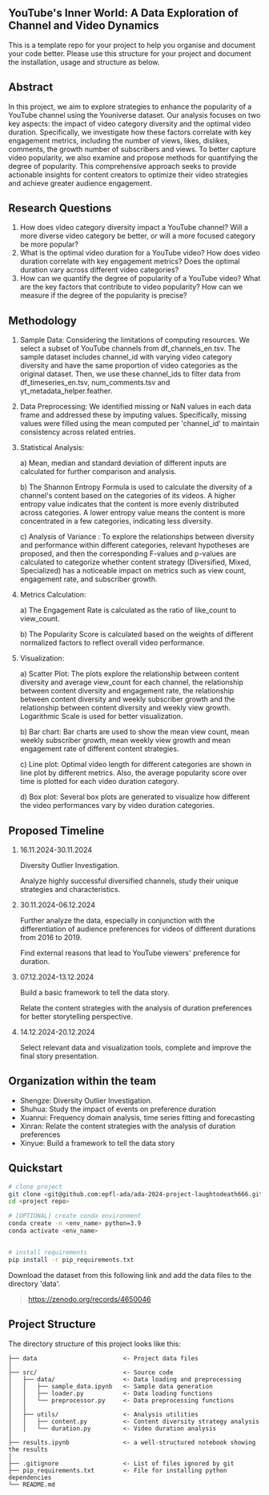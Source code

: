 ## YouTube's Inner World: A Data Exploration of Channel and Video Dynamics

This is a template repo for your project to help you organise and document your code better. 
Please use this structure for your project and document the installation, usage and structure as below.

## Abstract

In this project, we aim to explore strategies to enhance the popularity of a YouTube channel using the Youniverse dataset. Our analysis focuses on two key aspects: the impact of video category diversity and the optimal video duration. Specifically, we investigate how these factors correlate with key engagement metrics, including the number of views, likes, dislikes, comments, the growth number of subscribers and views. To better capture video popularity, we also examine and propose methods for quantifying the degree of popularity. This comprehensive approach seeks to provide actionable insights for content creators to optimize their video strategies and achieve greater audience engagement.

## Research Questions
1. How does video category diversity impact a YouTube channel? Will a more diverse video category be better, or will a more focused category be more popular?
2. What is the optimal video duration for a YouTube video? How does video duration correlate with key engagement metrics? Does the optimal duration vary across different video categories?
3. How can we quantify the degree of popularity of a YouTube video? What are the key factors that contribute to video popularity? How can we measure if the degree of the popularity is precise?

## Methodology
1. Sample Data: Considering the limitations of computing resources. We select a subset of YouTube channels from df_channels_en.tsv. The sample dataset includes channel_id with varying video category diversity and have the same proportion of video categories as the original dataset. Then, we use these channel_ids to filter data from df_timeseries_en.tsv, num_comments.tsv and yt_metadata_helper.feather.

1. Data Preprocessing: We identified missing or NaN values in each data frame and addressed these by imputing values. Specifically, missing values were filled using the mean computed per 'channel_id' to maintain consistency across related entries.

1. Statistical Analysis: 

   a) Mean, median and standard deviation of different inputs are calculated for further comparison and analysis.

   b) The Shannon Entropy Formula is used to calculate the diversity of a channel's content based on the categories of its videos.  A higher entropy value indicates that the content is more evenly distributed across categories. A lower entropy value means the content is more concentrated in a few categories, indicating less diversity.

   c) Analysis of Variance : To explore the relationships between diversity and performance within different categories, relevant hypotheses are proposed, and then the corresponding F-values and p-values are calculated to categorize whether content strategy (Diversified, Mixed, Specialized) has a noticeable impact on metrics such as view count, engagement rate, and subscriber growth. 

1. Metrics Calculation: 

   a) The Engagement Rate is calculated as the ratio of like_count to view_count.

   b) The Popularity Score is calculated based on the weights of different normalized factors to reflect overall video performance.

1. Visualization: 

   a) Scatter Plot: The plots explore the relationship between content diversity and average view_count for each channel,  the relationship between content diversity and engagement rate, the relationship between content diversity and weekly subscriber growth and the relationship between content diversity and weekly view growth. Logarithmic Scale is used for better visualization.

   b) Bar chart: Bar charts are used to show the mean view count, mean weekly subscriber growth, mean weekly view growth and mean engagement rate of different content strategies.

   c) Line plot: Optimal video length for different categories are shown in line plot by different metrics. Also, the average popularity score over time is plotted for each video duration category.

   d) Box plot: Several box plots are generated to visualize how different the video performances vary by video duration categories.

## Proposed Timeline

1. 16.11.2024-30.11.2024

   Diversity Outlier Investigation.

   Analyze highly successful diversified channels, study their unique strategies and characteristics.

2. 30.11.2024-06.12.2024

   Further analyze the data, especially in conjunction with the differentiation of audience preferences for videos of different durations from 2016 to 2019. 

   Find external reasons that lead to YouTube viewers' preference for duration.

3. 07.12.2024-13.12.2024

   Build a basic framework to tell the data story. 

   Relate the content strategies with the analysis of duration preferences for better storytelling perspective.

4. 14.12.2024-20.12.2024

   Select relevant data and visualization tools, complete and improve the final story presentation.

## Organization within the team
- Shengze: Diversity Outlier Investigation.
- Shuhua: Study the impact of events on preference duration
- Xuanrui: Frequency domain analysis, time series fitting and forecasting
- Xinran: Relate the content strategies with the analysis of duration preferences
- Xinyue: Build a framework to tell the data story


## Quickstart

```bash
# clone project
git clone <git@github.com:epfl-ada/ada-2024-project-laughtodeath666.git>
cd <project repo>

# [OPTIONAL] create conda environment
conda create -n <env_name> python=3.9 
conda activate <env_name>


# install requirements
pip install -r pip_requirements.txt
```

Download the dataset from this following link and add the data files to the directory 'data'.
> https://zenodo.org/records/4650046

## Project Structure

The directory structure of this project looks like this:

```
├── data                        <- Project data files
│
├── src/                        <- Source code
│   ├── data/                   <- Data loading and preprocessing
│   │   ├── sample_data.ipynb   <- Sample data generation
│   │   ├── loader.py           <- Data loading functions
│   │   └── preprocessor.py     <- Data preprocessing functions
│   │
│   ├── utils/                  <- Analysis utilities
│   │   ├── content.py          <- Content diversity strategy analysis
│   │   └── duration.py         <- Video duration analysis
│
├── results.ipynb               <- a well-structured notebook showing the results
│
├── .gitignore                  <- List of files ignored by git
├── pip_requirements.txt        <- File for installing python dependencies
└── README.md
```

